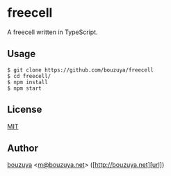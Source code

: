 # freecell

A freecell written in TypeScript.

## Usage

```
$ git clone https://github.com/bouzuya/freecell
$ cd freecell/
$ npm install
$ npm start
```

## License

[MIT](LICENSE)

## Author

[bouzuya][user] &lt;[m@bouzuya.net][email]&gt; ([http://bouzuya.net][url])

[user]: https://github.com/bouzuya
[email]: mailto:m@bouzuya.net
[url]: http://bouzuya.net
[bouzuya/cars]: https://github.com/bouzuya/cars
